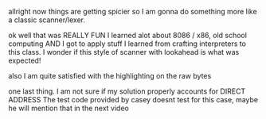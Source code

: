 allright now things are getting spicier so I am gonna do something more like a
classic scanner/lexer. 

ok well that was REALLY FUN
I learned alot about 8086 / x86, old school computing
AND I got to apply stuff I learned from crafting interpreters to this class. I wonder if this style of scanner with lookahead is what was expected! 

also I am quite satisfied with the highlighting on the raw bytes

one last thing. I am not sure if my solution properly accounts for DIRECT ADDRESS
The test code provided by casey doesnt test for this case, maybe he will mention that in the next video